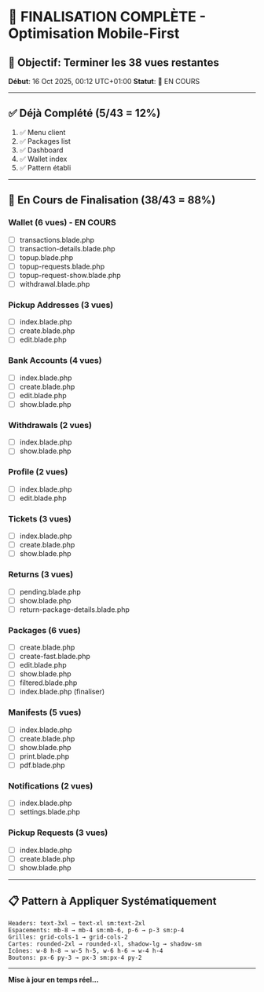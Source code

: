 # 🚀 FINALISATION COMPLÈTE - Optimisation Mobile-First

## 🎯 Objectif: Terminer les 38 vues restantes

**Début**: 16 Oct 2025, 00:12 UTC+01:00
**Statut**: 🔄 EN COURS

---

## ✅ Déjà Complété (5/43 = 12%)
1. ✅ Menu client
2. ✅ Packages list
3. ✅ Dashboard
4. ✅ Wallet index
5. ✅ Pattern établi

---

## 🔄 En Cours de Finalisation (38/43 = 88%)

### Wallet (6 vues) - EN COURS
- [ ] transactions.blade.php
- [ ] transaction-details.blade.php
- [ ] topup.blade.php
- [ ] topup-requests.blade.php
- [ ] topup-request-show.blade.php
- [ ] withdrawal.blade.php

### Pickup Addresses (3 vues)
- [ ] index.blade.php
- [ ] create.blade.php
- [ ] edit.blade.php

### Bank Accounts (4 vues)
- [ ] index.blade.php
- [ ] create.blade.php
- [ ] edit.blade.php
- [ ] show.blade.php

### Withdrawals (2 vues)
- [ ] index.blade.php
- [ ] show.blade.php

### Profile (2 vues)
- [ ] index.blade.php
- [ ] edit.blade.php

### Tickets (3 vues)
- [ ] index.blade.php
- [ ] create.blade.php
- [ ] show.blade.php

### Returns (3 vues)
- [ ] pending.blade.php
- [ ] show.blade.php
- [ ] return-package-details.blade.php

### Packages (6 vues)
- [ ] create.blade.php
- [ ] create-fast.blade.php
- [ ] edit.blade.php
- [ ] show.blade.php
- [ ] filtered.blade.php
- [ ] index.blade.php (finaliser)

### Manifests (5 vues)
- [ ] index.blade.php
- [ ] create.blade.php
- [ ] show.blade.php
- [ ] print.blade.php
- [ ] pdf.blade.php

### Notifications (2 vues)
- [ ] index.blade.php
- [ ] settings.blade.php

### Pickup Requests (3 vues)
- [ ] index.blade.php
- [ ] create.blade.php
- [ ] show.blade.php

---

## 📋 Pattern à Appliquer Systématiquement

```
Headers: text-3xl → text-xl sm:text-2xl
Espacements: mb-8 → mb-4 sm:mb-6, p-6 → p-3 sm:p-4
Grilles: grid-cols-1 → grid-cols-2
Cartes: rounded-2xl → rounded-xl, shadow-lg → shadow-sm
Icônes: w-8 h-8 → w-5 h-5, w-6 h-6 → w-4 h-4
Boutons: px-6 py-3 → px-3 sm:px-4 py-2
```

---

**Mise à jour en temps réel...**

